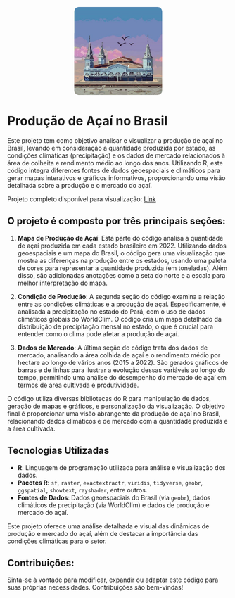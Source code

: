 <p align="center">
  <img src="https://github.com/ArturMaia/Acai/blob/main/Ver-O-Peso.jpg" alt="açaí" style="width: 200px; border-radius: 10px;">
</p>

# Produção de Açaí no Brasil

Este projeto tem como objetivo analisar e visualizar a produção de açaí no Brasil, levando em consideração a quantidade produzida por estado, as condições climáticas (precipitação) e os dados de mercado relacionados à área de colheita e rendimento médio ao longo dos anos. Utilizando R, este código integra diferentes fontes de dados geoespaciais e climáticos para gerar mapas interativos e gráficos informativos, proporcionando uma visão detalhada sobre a produção e o mercado do açaí.

Projeto completo disponível para visualização: [Link](https://rpubs.com/Artur_Maia/1196065)

## O projeto é composto por três principais seções:

1. **Mapa de Produção de Açaí**: Esta parte do código analisa a quantidade de açaí produzida em cada estado brasileiro em 2022. Utilizando dados geoespaciais e um mapa do Brasil, o código gera uma visualização que mostra as diferenças na produção entre os estados, usando uma paleta de cores para representar a quantidade produzida (em toneladas). Além disso, são adicionadas anotações como a seta do norte e a escala para melhor interpretação do mapa.

2. **Condição de Produção**: A segunda seção do código examina a relação entre as condições climáticas e a produção de açaí. Especificamente, é analisada a precipitação no estado do Pará, com o uso de dados climáticos globais do WorldClim. O código cria um mapa detalhado da distribuição de precipitação mensal no estado, o que é crucial para entender como o clima pode afetar a produção de açaí.

3. **Dados de Mercado**: A última seção do código trata dos dados de mercado, analisando a área colhida de açaí e o rendimento médio por hectare ao longo de vários anos (2015 a 2022). São gerados gráficos de barras e de linhas para ilustrar a evolução dessas variáveis ao longo do tempo, permitindo uma análise do desempenho do mercado de açaí em termos de área cultivada e produtividade.

O código utiliza diversas bibliotecas do R para manipulação de dados, geração de mapas e gráficos, e personalização da visualização. O objetivo final é proporcionar uma visão abrangente da produção de açaí no Brasil, relacionando dados climáticos e de mercado com a quantidade produzida e a área cultivada.

## Tecnologias Utilizadas

- **R**: Linguagem de programação utilizada para análise e visualização dos dados.
- **Pacotes R**: `sf`, `raster`, `exactextractr`, `viridis`, `tidyverse`, `geobr`, `ggspatial`, `showtext`, `rayshader`, entre outros.
- **Fontes de Dados**: Dados geoespaciais do Brasil (via `geobr`), dados climáticos de precipitação (via WorldClim) e dados de produção e mercado do açaí.

Este projeto oferece uma análise detalhada e visual das dinâmicas de produção e mercado do açaí, além de destacar a importância das condições climáticas para o setor.

## Contribuições:

Sinta-se à vontade para modificar, expandir ou adaptar este código para suas próprias necessidades. Contribuições são bem-vindas!
